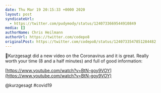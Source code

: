 ```yaml
---
date: Thu Mar 19 20:15:33 +0000 2020
layout: post
syndicateUrl:
  - https://twitter.com/pudymody/status/1240733669544910849
media: []
authorName: Chris Heilmann
authorUrl: https://twitter.com/codepo8
originalPost: https://twitter.com/codepo8/status/1240733547851284482
---
```

💉Kurzgesagt did a new video on the Coronavirus and it is great. Really worth your time (8 and a half minutes) and full of good information:

[https://www.youtube.com/watch?v=BtN-goy9VOY](https://www.youtube.com/watch?v=BtN-goy9VOY)

@kurzgesagt #covid19

